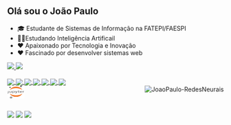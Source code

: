 ## Olá sou o João Paulo

- 🎓 Estudante de Sistemas de Informação na FATEPI/FAESPI
- 👨‍💻Estudando Inteligência Artificail
- ❤️ Apaixonado por Tecnologia e Inovação
- ❤️ Fascinado por desenvolver sistemas web

<div>
  <a href="https://github.com/joaopaulo-D">
  <img height="180em" src="https://github-readme-stats.vercel.app/api?username=joaopaulo-D&show_icons=true&theme=dark&include_all_commits=true&count_private=true"/>
  <img height="180em" src="https://github-readme-stats.vercel.app/api/top-langs/?username=joaopaulo-D&layout=compact&langs_count=7&theme=dark"/>
</div>
 
<div style="display: inline_block"><br>
  <img align="center" src="https://img.shields.io/badge/Python-3776AB?style=for-the-badge&logo=python&logoColor=white">
  <img align="center" src="https://img.shields.io/badge/HTML5-E34F26?style=for-the-badge&logo=html5&logoColor=white">
  <img align="center" src="https://img.shields.io/badge/CSS3-1572B6?style=for-the-badge&logo=css3&logoColor=white">
  <img align="center" src="https://img.shields.io/badge/JavaScript-F7DF1E?style=for-the-badge&logo=javascript&logoColor=black">
  <img align="center" src="https://img.shields.io/badge/Node.js-43853D?style=for-the-badge&logo=node.js&logoColor=white">
  <img align="center" src="https://img.shields.io/badge/PHP-777BB4?style=for-the-badge&logo=php&logoColor=white">
  <img align="center" src="https://img.shields.io/badge/React-20232A?style=for-the-badge&logo=react&logoColor=61DAFB"><br>
  <img align="center" alt="Jean-Figma" height="30" width="40" src="https://raw.githubusercontent.com/devicons/devicon/master/icons/jupyter/jupyter-original-wordmark.svg">
  <img align="right" alt="JoaoPaulo-RedesNeurais"  height="180em" src="https://oorientadorpro.files.wordpress.com/2017/10/27124503966251.gif?w=334">
</div>
           
  ##  
   
<div>
   <a href = "joaopaulodeoliveira2003@gmail.com"><img src="https://img.shields.io/badge/-Gmail-%23333?style=for-the-badge&logo=gmail&logoColor=white" target="_blank"></a>  
   <a href="https://www.linkedin.com/in/jo%C3%A3o-paulo-3796681ba/" target="_blank"><img src="https://img.shields.io/badge/-LinkedIn-%230077B5?style=for-the-badge&logo=linkedin&logoColor=white" target="_blank"></a>
 <a><img src="https://img.shields.io/badge/Slack-4A154B?style=for-the-badge&logo=slack&logoColor=white" target="_blank"></a>
</div>
